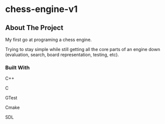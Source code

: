 # chess-engine-v1

## About The Project
My first go at programing a chess engine.

Trying to stay simple while still getting all the core parts of an engine down
(evaluation, search, board representation, testing, etc).



### Built With
C++

C

GTest

Cmake

SDL